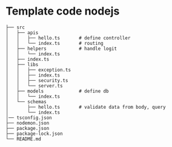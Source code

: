 # Template code nodejs 

    ├── src
    │   ├── apis
    │   │   ├── hello.ts       # define controller
    │   │   └── index.ts       # routing
    │   ├── helpers            # handle logit
    │   │   └── index.ts
    │   ├── index.ts
    │   ├── libs
    │   │   ├── exception.ts   
    │   │   ├── index.ts
    │   │   ├── security.ts
    │   │   └── server.ts
    │   ├── models             # define db
    │   │   └── index.ts       
    │   └── schemas
    │       ├── hello.ts       # validate data from body, query
    │       └── index.ts
    │── tsconfig.json
    ├── nodemon.json
    ├── package.json
    ├── package-lock.json
    └── README.md

